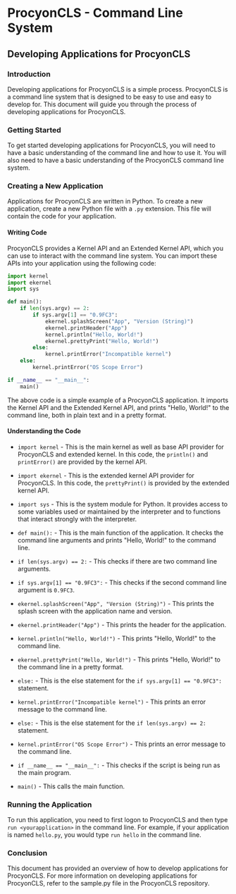 # ProcyonCLS - Command Line System

## Developing Applications for ProcyonCLS

### Introduction

Developing applications for ProcyonCLS is a simple process. ProcyonCLS is a command line system that is designed to be easy to use and easy to develop for. This document will guide you through the process of developing applications for ProcyonCLS.

### Getting Started

To get started developing applications for ProcyonCLS, you will need to have a basic understanding of the command line and how to use it. You will also need to have a basic understanding of the ProcyonCLS command line system.

### Creating a New Application

Applications for ProcyonCLS are written in Python. To create a new application, create a new Python file with a `.py` extension. This file will contain the code for your application.

#### Writing Code

ProcyonCLS provides a Kernel API and an Extended Kernel API, which you can use to interact with the command line system. You can import these APIs into your application using the following code:

```python
import kernel
import ekernel
import sys

def main():
    if len(sys.argv) == 2:
        if sys.argv[1] == "0.9FC3":
            ekernel.splashScreen("App", "Version (String)")
            ekernel.printHeader("App")
            kernel.println("Hello, World!")
            ekernel.prettyPrint("Hello, World!")
        else:
            kernel.printError("Incompatible kernel")
    else:
        kernel.printError("OS Scope Error")

if __name__ == "__main__":
    main()
```

The above code is a simple example of a ProcyonCLS application. It imports the Kernel API and the Extended Kernel API, and prints "Hello, World!" to the command line, both in plain text and in a pretty format.

#### Understanding the Code

* `import kernel` - This is the main kernel as well as base API provider for ProcyonCLS and extended kernel. In this code, the `println()` and `printError()` are provided by the kernel API.

* `import ekernel` - This is the extended kernel API provider for ProcyonCLS. In this code, the `prettyPrint()` is provided by the extended kernel API.

* `import sys` - This is the system module for Python. It provides access to some variables used or maintained by the interpreter and to functions that interact strongly with the interpreter.

* `def main():` - This is the main function of the application. It checks the command line arguments and prints "Hello, World!" to the command line.

* `if len(sys.argv) == 2:` - This checks if there are two command line arguments.

* `if sys.argv[1] == "0.9FC3":` - This checks if the second command line argument is `0.9FC3`.

* `ekernel.splashScreen("App", "Version (String)")` - This prints the splash screen with the application name and version.

* `ekernel.printHeader("App")` - This prints the header for the application.

* `kernel.println("Hello, World!")` - This prints "Hello, World!" to the command line.

* `ekernel.prettyPrint("Hello, World!")` - This prints "Hello, World!" to the command line in a pretty format.

* `else:` - This is the else statement for the `if sys.argv[1] == "0.9FC3":` statement.

* `kernel.printError("Incompatible kernel")` - This prints an error message to the command line.

* `else:` - This is the else statement for the `if len(sys.argv) == 2:` statement.

* `kernel.printError("OS Scope Error")` - This prints an error message to the command line.

* `if __name__ == "__main__":` - This checks if the script is being run as the main program.

* `main()` - This calls the main function.

### Running the Application

To run this application, you need to first logon to ProcyonCLS and then type `run <yourapplication>` in the command line. For example, if your application is named `hello.py`, you would type `run hello` in the command line.

### Conclusion

This document has provided an overview of how to develop applications for ProcyonCLS. For more information on developing applications for ProcyonCLS, refer to the sample.py file in the ProcyonCLS repository.